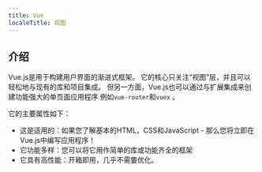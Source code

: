 ```yaml
---
title: Vue
localeTitle: 视图
---
```

## 介绍

Vue.js是用于构建用户界面的渐进式框架。 它的核心只关注“视图”层，并且可以轻松地与现有的库和项目集成。 但另一方面，Vue.js也可以通过与扩展集成来创建功能强大的单页面应用程序 例如`vue-router`和`vuex` 。

它的主要属性如下：

*   这是适用的：如果您了解基本的HTML，CSS和JavaScript - 那么您将立即在Vue.js中编写应用程序！
*   它功能多样：您可以将它用作简单的库或功能齐全的框架
*   它具有高性能：开箱即用，几乎不需要优化。
